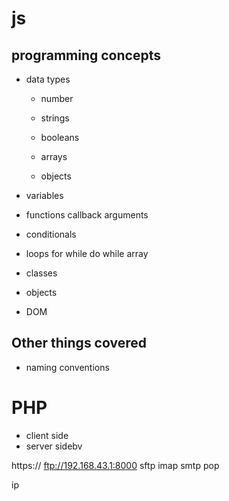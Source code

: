 # js

## programming concepts

* data types

    * number

    * strings

    * booleans 

    * arrays

    * objects


* variables

* functions
    callback
    arguments

* conditionals

* loops
    for
    while
    do while
    array

* classes

* objects

* DOM


## Other things covered

* naming conventions



# PHP

* client side
* server sidebv

https://
ftp://192.168.43.1:8000
sftp
imap
smtp
pop



ip 
